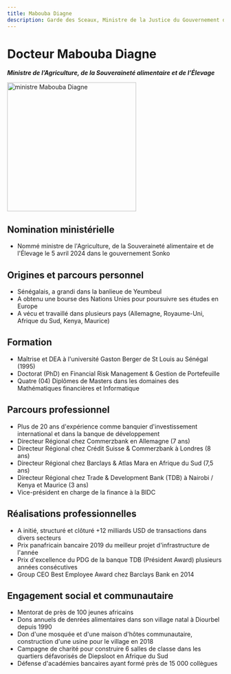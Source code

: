 ```yaml
---
title: Mabouba Diagne
description: Garde des Sceaux, Ministre de la Justice du Gouvernement du Sénégal
---
```


# Docteur Mabouba Diagne

**_Ministre de l’Agriculture, de la Souveraineté alimentaire et de l’Élevage_**

<img src="/gouvernement/ministre-mabouba-diagne.jfif" alt="ministre Mabouba Diagne" width="300" fetchpriority="high">

## Nomination ministérielle

- Nommé ministre de l'Agriculture, de la Souveraineté alimentaire et de l'Élevage le 5 avril 2024 dans le gouvernement Sonko

## Origines et parcours personnel

- Sénégalais, a grandi dans la banlieue de Yeumbeul
- A obtenu une bourse des Nations Unies pour poursuivre ses études en Europe
- A vécu et travaillé dans plusieurs pays (Allemagne, Royaume-Uni, Afrique du Sud, Kenya, Maurice)

## Formation

- Maîtrise et DEA à l'université Gaston Berger de St Louis au Sénégal (1995)
- Doctorat (PhD) en Financial Risk Management & Gestion de Portefeuille
- Quatre (04) Diplômes de Masters dans les domaines des Mathématiques financières et Informatique

## Parcours professionnel

- Plus de 20 ans d'expérience comme banquier d'investissement international et dans la banque de développement
- Directeur Régional chez Commerzbank en Allemagne (7 ans)
- Directeur Régional chez Crédit Suisse & Commerzbank à Londres (8 ans)
- Directeur Régional chez Barclays & Atlas Mara en Afrique du Sud (7,5 ans)
- Directeur Régional chez Trade & Development Bank (TDB) à Nairobi / Kenya et Maurice (3 ans)
- Vice-président en charge de la finance à la BIDC

## Réalisations professionnelles

- A initié, structuré et clôturé +12 milliards USD de transactions dans divers secteurs
- Prix panafricain bancaire 2019 du meilleur projet d'infrastructure de l'année
- Prix d'excellence du PDG de la banque TDB (Président Award) plusieurs années consécutives
- Group CEO Best Employee Award chez Barclays Bank en 2014

## Engagement social et communautaire

- Mentorat de près de 100 jeunes africains
- Dons annuels de denrées alimentaires dans son village natal à Diourbel depuis 1990
- Don d'une mosquée et d'une maison d'hôtes communautaire, construction d'une usine pour le village en 2018
- Campagne de charité pour construire 6 salles de classe dans les quartiers défavorisés de Diepsloot en Afrique du Sud
- Défense d'académies bancaires ayant formé près de 15 000 collègues
